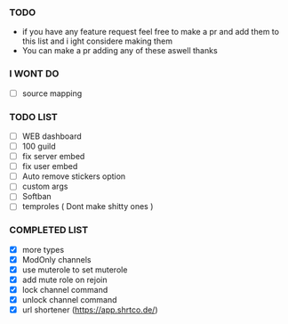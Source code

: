### TODO

-   if you have any feature request feel free to make a pr and add them to this list and i ight considere making them
-   You can make a pr adding any of these aswell thanks

### I WONT DO

-   [ ] source mapping

### TODO LIST

-   [ ] WEB dashboard
-   [ ] 100 guild
-   [ ] fix server embed
-   [ ] fix user embed
-   [ ] Auto remove stickers option
-   [ ] custom args
-   [ ] Softban
-   [ ] temproles ( Dont make shitty ones )

### COMPLETED LIST

-   [x] more types
-   [x] ModOnly channels
-   [x] use muterole to set muterole
-   [x] add mute role on rejoin
-   [x] lock channel command
-   [x] unlock channel command
-   [x] url shortener (https://app.shrtco.de/)
